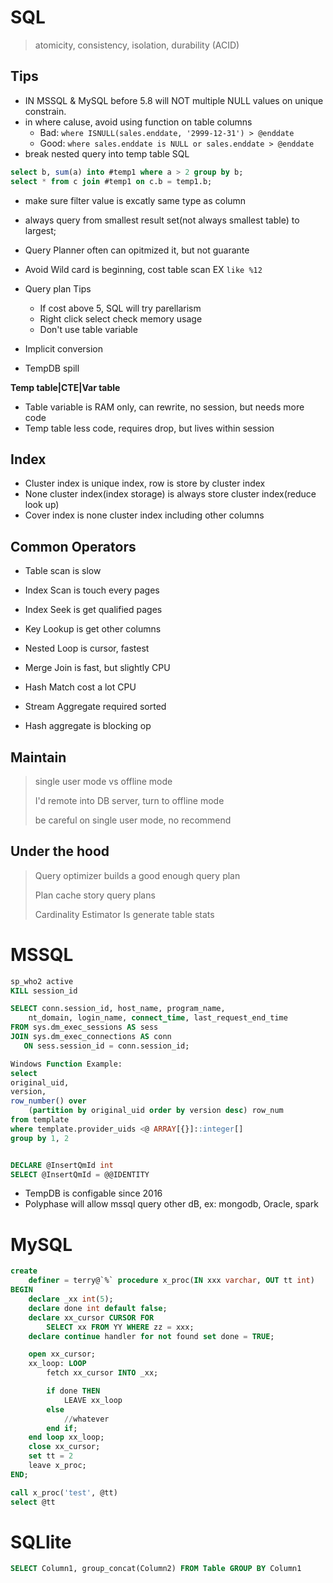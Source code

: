 # SQL
> atomicity, consistency, isolation, durability (ACID)

## Tips
- IN MSSQL & MySQL before 5.8 will NOT multiple NULL values on unique constrain.
- in where caluse, avoid using function on table columns
    - Bad: `where ISNULL(sales.enddate, '2999-12-31') > @enddate` 
    - Good: `where sales.enddate is NULL or sales.enddate > @enddate`
- break nested query into temp table SQL
```sql
select b, sum(a) into #temp1 where a > 2 group by b;
select * from c join #temp1 on c.b = temp1.b;
```
- make sure filter value is excatly same type as column
- always query from smallest result set(not always smallest table) to largest;
- Query Planner often can opitmized it, but not guarante

- Avoid Wild card is beginning, cost table scan EX `like %12`
- Query plan Tips
    - If cost above 5, SQL will try parellarism
    - Right click select check memory usage
    - Don't use table variable

- Implicit conversion
- TempDB spill


**Temp table|CTE|Var table**
- Table variable is RAM only, can rewrite, no session, but needs more code
- Temp table less code, requires drop, but lives within session


## Index
- Cluster index is unique index, row is store by cluster index
- None cluster index(index storage) is always store cluster index(reduce look up)
- Cover index is none cluster index including other columns


## Common Operators
- Table scan is slow
- Index Scan is touch every pages
- Index Seek is get qualified pages 
- Key Lookup is get other columns

- Nested Loop is cursor, fastest
- Merge Join is fast, but slightly CPU
- Hash Match cost a lot CPU

- Stream Aggregate required sorted
- Hash aggregate is blocking op

## Maintain
> single user mode vs offline mode
> 
> I'd remote into DB server, turn to offline mode
> 
> be careful on single user mode, no recommend


## Under the hood
> Query optimizer builds a good enough query plan
> 
> Plan cache story query plans
> 
> Cardinality Estimator Is generate table stats

# MSSQL

```sql
sp_who2 active
KILL session_id

SELECT conn.session_id, host_name, program_name,
    nt_domain, login_name, connect_time, last_request_end_time 
FROM sys.dm_exec_sessions AS sess
JOIN sys.dm_exec_connections AS conn
   ON sess.session_id = conn.session_id;

Windows Function Example:
select
original_uid,
version,
row_number() over
    (partition by original_uid order by version desc) row_num
from template
where template.provider_uids <@ ARRAY[{}]::integer[]
group by 1, 2


DECLARE @InsertQmId int
SELECT @InsertQmId = @@IDENTITY
```

- TempDB is configable since 2016
- Polyphase will allow mssql query other dB, ex: mongodb, Oracle, spark

# MySQL
```sql
create
    definer = terry@`%` procedure x_proc(IN xxx varchar, OUT tt int)
BEGIN
    declare _xx int(5);
    declare done int default false;
    declare xx_cursor CURSOR FOR
        SELECT xx FROM YY WHERE zz = xxx;
    declare continue handler for not found set done = TRUE;

    open xx_cursor;
    xx_loop: LOOP
        fetch xx_cursor INTO _xx;

        if done THEN
            LEAVE xx_loop
        else
            //whatever
        end if;
    end loop xx_loop;
    close xx_cursor;
    set tt = 2
    leave x_proc;
END;

call x_proc('test', @tt)
select @tt
```

# SQLlite
```sql
SELECT Column1, group_concat(Column2) FROM Table GROUP BY Column1
```